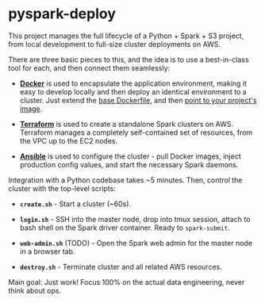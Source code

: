 
# pyspark-deploy

This project manages the full lifecycle of a Python + Spark + S3 project, from local development to full-size cluster deployments on AWS.

There are three basic pieces to this, and the idea is to use a best-in-class tool for each, and then connect them seamlessly:

- [**Docker**](https://www.docker.com/) is used to encapsulate the application environment, making it easy to develop locally and then deploy an identical environment to a cluster. Just extend the [base Dockerfile](docker/Dockerfile), and then [point to your project's image](config/ansible/local.yml.changeme#L5).

- [**Terraform**](https://www.terraform.io/) is used to create a standalone Spark clusters on AWS. Terraform manages a completely self-contained set of resources, from the VPC up to the EC2 nodes.

- [**Ansible**](https://www.ansible.com/) is used to configure the cluster - pull Docker images, inject production config values, and start the necessary Spark daemons.

Integration with a Python codebase takes ~5 minutes. Then, control the cluster with the top-level scripts:

- **`create.sh`** - Start a cluster (~60s).

- **`login.sh`** - SSH into the master node, drop into tmux session, attach to bash shell on the Spark driver container. Ready to `spark-submit`.

- **`web-admin.sh`** (TODO) - Open the Spark web admin for the master node in a browser tab.

- **`destroy.sh`** - Terminate cluster and all related AWS resources.

Main goal: Just work! Focus 100% on the actual data engineering, never think about ops.
